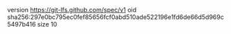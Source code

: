 version https://git-lfs.github.com/spec/v1
oid sha256:297e0bc795ec0fef85656fcf0abd510ade522196e1fd6de66d5d969c5497b416
size 10
